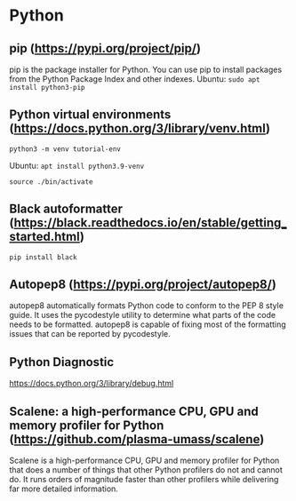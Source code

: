 # Python


## pip (https://pypi.org/project/pip/)


pip is the package installer for Python. You can use pip to install packages from the Python Package Index and other indexes.
Ubuntu: `sudo apt install python3-pip`

## Python virtual environments (https://docs.python.org/3/library/venv.html)


`python3 -m venv tutorial-env`

Ubuntu: `apt install python3.9-venv`


`source ./bin/activate`


## Black autoformatter (https://black.readthedocs.io/en/stable/getting_started.html)


`pip install black`

## Autopep8 (https://pypi.org/project/autopep8/)

autopep8 automatically formats Python code to conform to the PEP 8 style guide. It uses the pycodestyle utility to determine what parts of the code needs to be formatted. autopep8 is capable of fixing most of the formatting issues that can be reported by pycodestyle.


## Python Diagnostic

https://docs.python.org/3/library/debug.html

## Scalene: a high-performance CPU, GPU and memory profiler for Python (https://github.com/plasma-umass/scalene)

Scalene is a high-performance CPU, GPU and memory profiler for Python that does a number of things that other Python profilers do not and cannot do. It runs orders of magnitude faster than other profilers while delivering far more detailed information.